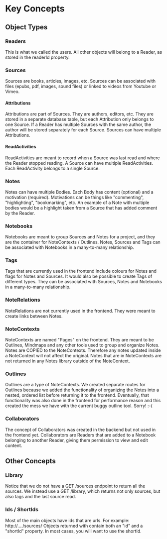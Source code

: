 # Key Concepts

## Object Types

### Readers
This is what we called the users. All other objects will belong to a Reader, as stored in the readerId property. 

### Sources
Sources are books, articles, images, etc. 
Sources can be associated with files (epubs, pdf, images, sound files) or linked to videos from Youtube or Vimeo.

#### Attributions
Attributions are part of Sources. They are authors, editors, etc. They are stored in a separate database table, but each Attribution only belongs to one Source. If a Reader has multiple Sources with the same author, the author will be stored separately for each Source. Sources can have multiple Attributions.

#### ReadActivities
ReadActivities are meant to record when a Source was last read and where the Reader stopped reading. A Source can have multiple ReadActivities. Each ReadActivity belongs to a single Source.

### Notes
Notes can have multiple Bodies. Each Body has content (optional) and a motivation (required). Motivations can be things like "commenting", "highlighting", "bookmarking", etc. 
An example of a Note with multiple bodies would be a highlight taken from a Source that has added comment by the Reader.

### Notebooks
Notebooks are meant to group Sources and Notes for a project, and they are the container for NoteContexts / Outlines. 
Notes, Sources and Tags can be associated with Notebooks in a many-to-many relationship.

### Tags
Tags that are currently used in the frontend include colours for Notes and flags for Notes and Sources. It would also be possible to create Tags of different types. They can be associated with Sources, Notes and Notebooks in a many-to-many relationship.

### NoteRelations
NoteRelations are not currently used in the frontend. They were meant to create links between Notes. 

### NoteContexts
NoteContexts are named "Pages" on the frontend. They are meant to be Outlines, Mindmaps and any other tools used to group and organize Notes. Notes are COPIED to the NoteContexts. Therefore any notes updated inside a NoteContext will not affect the original. Notes that are in NoteContexts are not returned in any Notes library outside of the NoteContext. 

### Outlines
Outlines are a type of NoteContexts. We created separate routes for Outlines because we added the functionality of organizing the Notes into a nested, ordered list before returning it to the frontend. Eventually, that functionality was also done in the frontend for performance reason and this created the mess we have with the current buggy outline tool. Sorry! :-(

### Collaborators
The concept of Collaborators was created in the backend but not used in the frontend yet. Collaborators are Readers that are added to a Notebook belonging to another Reader, giving them permission to view and edit content. 


## Other Concepts

### Library
Notice that we do not have a GET /sources endpoint to return all the sources. We instead use a GET /library, which returns not only sources, but also tags and the last source read. 

### Ids / ShortIds
Most of the main objects have ids that are urls.
For example: http://..../sources/<shortId>
Objects returned with contain both an "id" and a "shortId" property. In most cases, you will want to use the shortId. 

